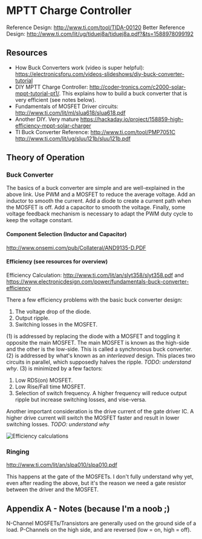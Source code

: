 # MPTT Charge Controller

Reference Design: http://www.ti.com/tool/TIDA-00120
Better Reference Design: http://www.ti.com/lit/ug/tiduej8a/tiduej8a.pdf?&ts=1588978099192

## Resources

- How Buck Converters work (video is super helpful): https://electronicsforu.com/videos-slideshows/diy-buck-converter-tutorial
- DIY MPTT Charge Controller: http://coder-tronics.com/c2000-solar-mppt-tutorial-pt1/. This explains how to build a buck converter that is very efficient (see notes below).
- Fundamentals of MOSFET Driver circuits: http://www.ti.com/lit/ml/slua618/slua618.pdf
- Another DIY. Very mature https://hackaday.io/project/158859-high-efficiency-mppt-solar-charger
- TI Buck Converter Reference: http://www.ti.com/tool/PMP7051C http://www.ti.com/lit/ug/sluu121b/sluu121b.pdf

## Theory of Operation

### Buck Converter

The basics of a buck converter are simple and are well-explained in the above link. Use PWM and a MOSFET to reduce the average voltage. Add an inductor to smooth the current. Add a diode to create a current path when the MOSFET is off. Add a capacitor to smooth the voltage. Finally, some voltage feedback mechanism is necessary to adapt the PWM duty cycle to keep the voltage constant.

#### Component Selection (Inductor and Capacitor)

http://www.onsemi.com/pub/Collateral/AND9135-D.PDF

#### Efficiency (see resources for overview)

Efficiency Calculation: http://www.ti.com/lit/an/slyt358/slyt358.pdf and https://www.electronicdesign.com/power/fundamentals-buck-converter-efficiency

There a few efficiency problems with the basic buck converter design:

1. The voltage drop of the diode.
2. Output ripple.
3. Switching losses in the MOSFET.

(1) is addressed by replacing the diode with a MOSFET and toggling it opposite the main MOSFET. The main MOSFET is known as the high-side and the other is the low-side. This is called a synchronous buck converter.
(2) is addressed by what's known as an *interleaved* design. This places two circuits in parallel, which supposedly halves the ripple. _TODO: understand why_.
(3) is minimized by a few factors:
1. Low RDS(on) MOSFET.
2. Low Rise/Fall time MOSFET.
3. Selection of switch frequency. A higher frequency will reduce output ripple but increase switching losses, and vise-versa.

Another important consideration is the drive current of the gate driver IC. A higher drive current will switch the MOSFET faster and result in lower switching losses. _TODO: understand why_

![Efficiency calculations](https://www.electronicdesign.com/sites/electronicdesign.com/files/uploads/2013/05/Table%20Avnet.JPG)

### Ringing

http://www.ti.com/lit/an/slpa010/slpa010.pdf

This happens at the gate of the MOSFETs. I don't fully understand why yet, even after reading the above, but it's the reason we need a gate resistor between the driver and the MOSFET.

## Appendix A - Notes (because I'm a noob ;)

N-Channel MOSFETs/Transistors are generally used on the ground side of a load. P-Channels on the high side, and are reversed (low = on, high = off).
